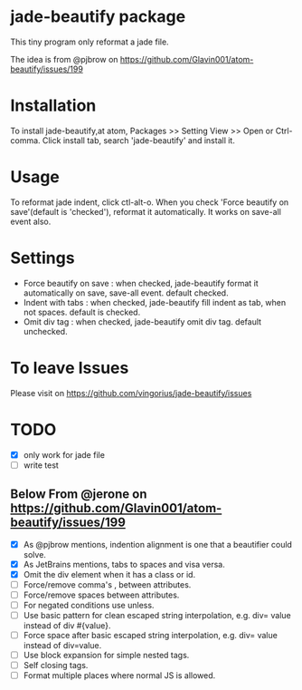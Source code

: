 # jade-beautify package

This tiny program only reformat a jade file.

The idea is from @pjbrow on https://github.com/Glavin001/atom-beautify/issues/199

# Installation
To install jade-beautify,at atom, Packages >> Setting View >> Open or Ctrl-comma.
Click install tab, search 'jade-beautify' and install it.

# Usage
To reformat jade indent, click ctl-alt-o.
When you check 'Force beautify on save'(default is 'checked'), reformat it automatically.
It works on save-all event also.

# Settings
- Force beautify on save : when checked, jade-beautify format it automatically on save, save-all event. default checked.
- Indent with tabs : when checked, jade-beautify fill indent as tab, when not spaces. default is checked.
- Omit div tag : when checked, jade-beautify omit div tag. default unchecked.

# To leave Issues
Please visit on https://github.com/vingorius/jade-beautify/issues

# TODO
- [X] only work for jade file
- [ ] write test

## Below From @jerone on https://github.com/Glavin001/atom-beautify/issues/199
- [X] As @pjbrow mentions, indention alignment is one that a beautifier could solve.
- [X] As JetBrains mentions, tabs to spaces and visa versa.
- [X] Omit the div element when it has a class or id.
- [ ] Force/remove comma's , between attributes.
- [ ] Force/remove spaces between attributes.
- [ ] For negated conditions use unless.
- [ ] Use basic pattern for clean escaped string interpolation, e.g. div= value instead of div #{value}.
- [ ] Force space after basic escaped string interpolation, e.g. div= value instead of div=value.
- [ ] Use block expansion for simple nested tags.
- [ ] Self closing tags.
- [ ] Format multiple places where normal JS is allowed.
